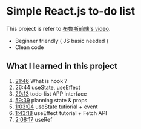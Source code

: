 # Simple React.js to-do list 

This project is refer to [布魯斯前端's video](https://youtu.be/zqV7NIFGDrQ).
- Beginner friendly ( JS basic needed )
- Clean code

## What I learned in this project

1. [21:46](https://www.youtube.com/watch?v=zqV7NIFGDrQ&t=1306s) What is hook ?
2. [26:44](https://www.youtube.com/watch?v=zqV7NIFGDrQ&t=1604s) useState, useEffect 
3. [29:13](https://www.youtube.com/watch?v=zqV7NIFGDrQ&t=1753s) todo-list APP interface
4. [59:39](https://www.youtube.com/watch?v=zqV7NIFGDrQ&t=3579s) planning state & props 
5. [1:03:04](https://www.youtube.com/watch?v=zqV7NIFGDrQ&t=3784s) useState tutiorial + event
6. [1:43:18](https://www.youtube.com/watch?v=zqV7NIFGDrQ&t=6198s) useEffect tutorial + Fetch API 
7. [2:08:17](https://www.youtube.com/watch?v=zqV7NIFGDrQ&t=7697s) useRef 

